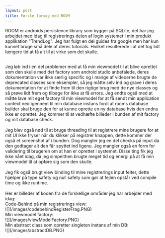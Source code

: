```yaml
---
layout: post
title: Første forsøg med ROOM
---
```

ROOM er androids persistence library som bygger på SQLite, det har jeg arbejdet med idag til registrerings delen af login systemet
i min produkt applikation "TrendLog". Jeg har fulgt en del guides fra google men har kun kunnet bruge små dele af deres tutorials. 
Hvilket resulterede i at det tog lidt længere tid at få alt til at virke som det skulle.
<br>
<!--more-->
<br>
Jeg løb ind i en del problemer med at få min viewmodel til at blive oprettet som den skulle med det factory som android studio anbefalede,
deres dokumentation var ikke særlig specific og i mange af videoerne brugte de deprecated classes som eksempler, så jeg måtte selv ind og
grave i deres dokumentation for at finde frem til den rigtige brug med de nye classes og så prøve lidt frem og tilbage for ikke at få
errors. Jeg endte også med at måtte lave mit eget factory til min viewmodel for at få sendt min application context ned igennem til min
database instans fordi at rooms database builder skal bruge den for at kunne oprette en ny database hvis den endnu ikke er oprettet.
Jeg kommer til at vedhæfte billeder i bunden af mit factory og mit database check.
<br>
<br>
Jeg blev også nød til at bruge threading til at registrere mine brugere for at mit UI ikke fryser når du klikker på registrer knappen, 
dette kommer der også et screenshot af i bunden. Dog mangler jeg en del checks på input da den godtager alt den får spyttet ind ligenu.
Jeg mangler også en form for validering til brugeren om at han er oprettet i systemet. Disse ting fik jeg ikke nået idag, da jeg
simpelthen brugte meget tid og energi på at få min viewmodel til at opføre sig som den skulle.
<br>
<br>
Jeg fik også brugt view binding til mine registrerings input felter, dette hjælper på type safety og null safety som gør at fejlen opstår ved compile time og ikke runtime.
<br>
<br>
Her er billeder af koden fra de forskellige områder jeg har arbejder med idag: <br>
Code-Behind på min registrerings view: <br>
![](/images/codebehindRegisterFrag.PNG) <br>
Min viewmodel factory: <br>
![](/images/viewModelFactory.PNG) <br>
Min abstract class som opretter singleton instans af min DB: <br>
![](/images/abstractDB.PNG) <br>
